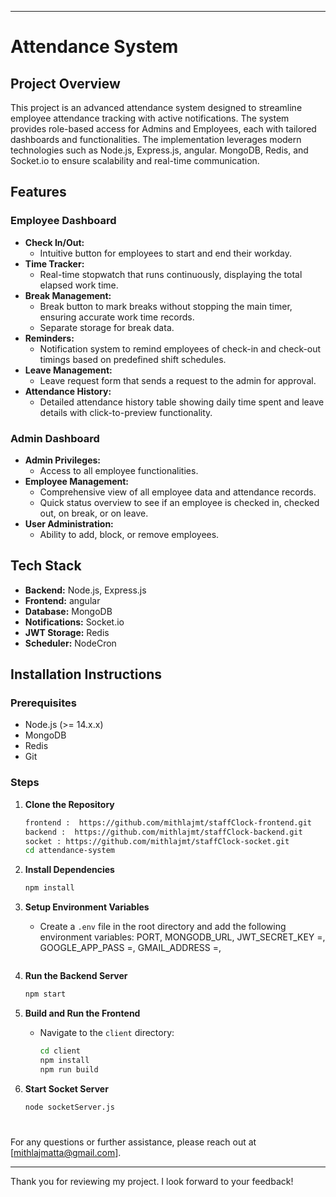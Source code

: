 

---

# Attendance System 

## Project Overview

This project is an advanced attendance system designed to streamline employee attendance tracking with active notifications. The system provides role-based access for Admins and Employees, each with tailored dashboards and functionalities. The implementation leverages modern technologies such as Node.js, Express.js, angular. MongoDB, Redis, and Socket.io to ensure scalability and real-time communication.

## Features

### Employee Dashboard
- **Check In/Out:**
  - Intuitive button for employees to start and end their workday.
- **Time Tracker:**
  - Real-time stopwatch that runs continuously, displaying the total elapsed work time.
- **Break Management:**
  - Break button to mark breaks without stopping the main timer, ensuring accurate work time records.
  - Separate storage for break data.
- **Reminders:**
  - Notification system to remind employees of check-in and check-out timings based on predefined shift schedules.
- **Leave Management:**
  - Leave request form that sends a request to the admin for approval.
- **Attendance History:**
  - Detailed attendance history table showing daily time spent and leave details with click-to-preview functionality.

### Admin Dashboard
- **Admin Privileges:**
  - Access to all employee functionalities.
- **Employee Management:**
  - Comprehensive view of all employee data and attendance records.
  - Quick status overview to see if an employee is checked in, checked out, on break, or on leave.
- **User Administration:**
  - Ability to add, block, or remove employees.

## Tech Stack

- **Backend:** Node.js, Express.js
- **Frontend:** angular
- **Database:** MongoDB
- **Notifications:** Socket.io
- **JWT Storage:** Redis
- **Scheduler:** NodeCron

## Installation Instructions

### Prerequisites

- Node.js (>= 14.x.x)
- MongoDB
- Redis
- Git

### Steps

1. **Clone the Repository**
   ```bash
   frontend :  https://github.com/mithlajmt/staffClock-frontend.git
   backend :  https://github.com/mithlajmt/staffClock-backend.git
   socket : https://github.com/mithlajmt/staffClock-socket.git
   cd attendance-system
   ```

2. **Install Dependencies**
   ```bash
   npm install
   ```

3. **Setup Environment Variables**
   - Create a `.env` file in the root directory and add the following environment variables:
PORT,
MONGODB_URL,
JWT_SECRET_KEY =,
GOOGLE_APP_PASS =,
GMAIL_ADDRESS =,

     ```

4. **Run the Backend Server**
   ```bash
   npm start
   ```

5. **Build and Run the Frontend**
   - Navigate to the `client` directory:
     ```bash
     cd client
     npm install
     npm run build
     ```

6. **Start Socket Server**
   ```bash
   node socketServer.js
   ```

#





For any questions or further assistance, please reach out at [mithlajmatta@gmail.com].

---

Thank you for reviewing my project. I look forward to your feedback!

